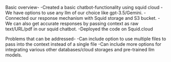Basic overview-
-Created a basic chatbot-functionality using squid cloud
-We have options to use any llm of our choice like gpt-3.5/Gemini.
-Connected our response mechanism with Squid storage and S3 bucket.
-We can also get accurate responses by passing context as raw text/URL/pdf in our squid chatbot. 
-Deployed the code on Squid.cloud

Problems that can be addressed-
-Can include option to use multiple files to pass into the context instead of a single file
-Can include more options for integrating various other databases/cloud storages and pre-trained llm models.
